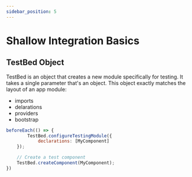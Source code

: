 ```yaml
---
sidebar_position: 5
---
```

# Shallow Integration Basics

## TestBed Object

TestBed is an object that creates a new module specifically for testing.
It takes a single parameter that's an object. This object exactly matches the layout of an app module:
* imports
* delarations
* providers
* bootstrap

```javascript
beforeEach(() => {
		TestBed.configureTestingModule({
		    declarations: [MyComponent]
	});

    // Create a test component
    TestBed.createComponent(MyComponent);
})
```
